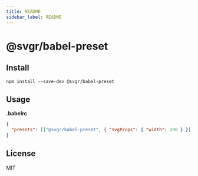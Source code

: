 ```yaml
---
title: README
sidebar_label: README
---
```

# @svgr/babel-preset

## Install

```
npm install --save-dev @svgr/babel-preset
```

## Usage

**.babelrc**

```json
{
  "presets": [["@svgr/babel-preset", { "svgProps": { "width": 200 } }]]
}
```

## License

MIT

